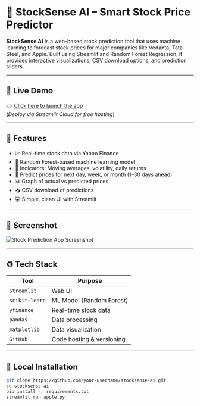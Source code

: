 # 🤖 StockSense AI – Smart Stock Price Predictor

**StockSense AI** is a web-based stock prediction tool that uses machine learning to forecast stock prices for major companies like Vedanta, Tata Steel, and Apple. Built using Streamlit and Random Forest Regression, it provides interactive visualizations, CSV download options, and prediction sliders.

---

## 🚀 Live Demo

👉 [Click here to launch the app]((https://stocksense-ai-hkja3psyigojv9ajbymdmo.streamlit.app))  
(*Deploy via Streamlit Cloud for free hosting*)

---

## 🧠 Features

- 📈 Real-time stock data via Yahoo Finance
- 🤖 Random Forest-based machine learning model
- 🧮 Indicators: Moving averages, volatility, daily returns
- 📆 Predict prices for next day, week, or month (1–30 days ahead)
- 📊 Graph of actual vs predicted prices
- 📥 CSV download of predictions
- 💻 Simple, clean UI with Streamlit

---

## 📸 Screenshot

![Stock Prediction App Screenshot](sample_output.png)

---

## ⚙️ Tech Stack

| Tool            | Purpose                       |
|-----------------|-------------------------------|
| `Streamlit`     | Web UI                        |
| `scikit-learn`  | ML Model (Random Forest)      |
| `yfinance`      | Real-time stock data          |
| `pandas`        | Data processing               |
| `matplotlib`    | Data visualization            |
| `GitHub`        | Code hosting & versioning     |

---

## 🧪 Local Installation

```bash
git clone https://github.com/your-username/stocksense-ai.git
cd stocksense-ai    
pip install -r requirements.txt
streamlit run apple.py
